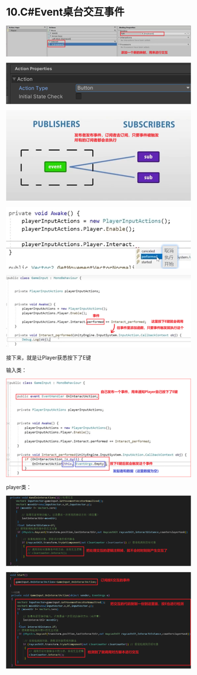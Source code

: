 # 10.C#Event桌台交互事件

![ec2eaaf4c41e34a400923b8fd11e9ee7.png](image/ec2eaaf4c41e34a400923b8fd11e9ee7.png)

![fe0387f7179cec2a25d5cf62ef5de763.png](image/fe0387f7179cec2a25d5cf62ef5de763.png)

![ce41b0ccbd14c0c618d2137aaa4dd3b5.png](image/ce41b0ccbd14c0c618d2137aaa4dd3b5.png)

![bfe7d94770f691476b009395de49b7ab.png](image/bfe7d94770f691476b009395de49b7ab.png)

![7be82690f7d4709e0af0ac18d9c344c5.png](image/7be82690f7d4709e0af0ac18d9c344c5.png)

接下来，就是让Player获悉按下了E键

输入类：

![7c5d6d42f4f91aa7f6163aa506f2a8be.png](image/7c5d6d42f4f91aa7f6163aa506f2a8be.png)

player类：

![1d11ba01421a0c622c484c4f693eee20.png](image/1d11ba01421a0c622c484c4f693eee20.png)

![f85fda02514901bdc512157348a6021a.png](image/f85fda02514901bdc512157348a6021a.png)
